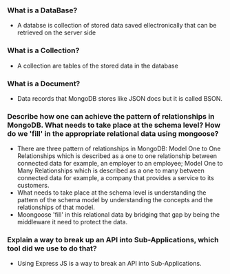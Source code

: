 ### What is a DataBase?
* A databse is collection of stored data saved ellectronically that can be retrieved on the server side

### What is a Collection?
* A collection are tables of the stored data in the database

### What is a Document?
* Data records that MongoDB stores like JSON docs but it is called BSON.

### Describe how one can achieve the pattern of relationships in MongoDB. What needs to take place at the schema level? How do we 'fill' in the appropriate relational data using mongoose?
* There are three pattern of relationships in MongoDB: Model One to One Relationships which is described as a one to one relationship between connected data for example, an employer to an employee; Model One to Many Relationships which is described as a one to many between connected data for example, a company that provides a service to its customers.
* What needs to take place at the schema level is understanding the pattern of the schema model by understanding the concepts and the relationships of that model.
* Moongoose 'fill' in this relational data by bridging that gap by being the middleware it need to protect the data.

### Explain a way to break up an API into Sub-Applications, which tool did we use to do that?
* Using Express JS is a way to break an API into Sub-Applications.
